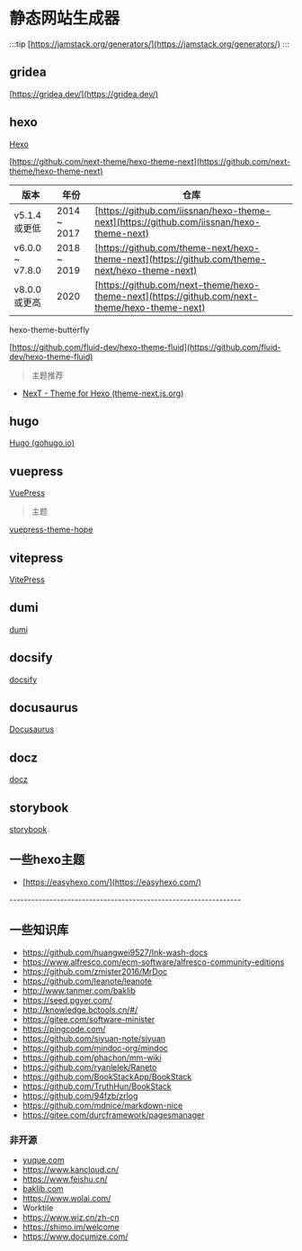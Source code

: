# 静态网站生成器

:::tip
[https://jamstack.org/generators/](https://jamstack.org/generators/)
:::

## gridea

[https://gridea.dev/](https://gridea.dev/)

## hexo

[Hexo](https://hexo.io/zh-cn/index.html)

[https://github.com/next-theme/hexo-theme-next](https://github.com/next-theme/hexo-theme-next)

| 版本            | 年份        | 仓库                                                                                           |
| --------------- | ----------- | ---------------------------------------------------------------------------------------------- |
| v5.1.4 或更低   | 2014 ~ 2017 | [https://github.com/iissnan/hexo-theme-next](https://github.com/iissnan/hexo-theme-next)       |
| v6.0.0 ~ v7.8.0 | 2018 ~ 2019 | [https://github.com/theme-next/hexo-theme-next](https://github.com/theme-next/hexo-theme-next) |
| v8.0.0 或更高   | 2020        | [https://github.com/next-theme/hexo-theme-next](https://github.com/next-theme/hexo-theme-next) |

hexo-theme-butterfly

[https://github.com/fluid-dev/hexo-theme-fluid](https://github.com/fluid-dev/hexo-theme-fluid)

> 主题推荐

- [NexT - Theme for Hexo (theme-next.js.org)](https://theme-next.js.org/)

## hugo

[Hugo (gohugo.io)](https://gohugo.io/)

## vuepress

[VuePress](https://v2.vuepress.vuejs.org/zh/)  
> 主题  

[vuepress-theme-hope](https://vuepress-theme-hope.github.io/v2/)

## vitepress

[VitePress](https://vitepress.vuejs.org/)

## dumi

[dumi](https://d.umijs.org/zh-CN)

## docsify

[docsify](https://docsify.js.org/#/)

## docusaurus

[Docusaurus](https://www.docusaurus.io/)

## docz

[docz](https://github.com/doczjs/docz/)

## storybook

[storybook](https://github.com/storybookjs/storybook/)

## 一些hexo主题

- [https://easyhexo.com/](https://easyhexo.com/)

----------------------------------------------------------------<!-- markdownlint-capture -->

## 一些知识库

- <https://github.com/huangwei9527/Ink-wash-docs>
- <https://www.alfresco.com/ecm-software/alfresco-community-editions>
- <https://github.com/zmister2016/MrDoc>
- <https://github.com/leanote/leanote>
- <http://www.tanmer.com/baklib>
- <https://seed.pgyer.com/>
- <http://knowledge.bctools.cn/#/>
- <https://gitee.com/software-minister>
- <https://pingcode.com/>
- <https://github.com/siyuan-note/siyuan>
- <https://github.com/mindoc-org/mindoc>
- <https://github.com/phachon/mm-wiki>
- <https://github.com/ryanlelek/Raneto>
- <https://github.com/BookStackApp/BookStack>
- <https://github.com/TruthHun/BookStack>
- <https://github.com/94fzb/zrlog>
- <https://github.com/mdnice/markdown-nice>
- <https://gitee.com/durcframework/pagesmanager>

### 非开源

- [yuque.com](https://www.yuque.com/)
- <https://www.kancloud.cn/>
- <https://www.feishu.cn/>
- [baklib.com](https://www.baklib.com/)
- <https://www.wolai.com/>
- Worktile
- <https://www.wiz.cn/zh-cn>
- <https://shimo.im/welcome>
- <https://www.documize.com/>
